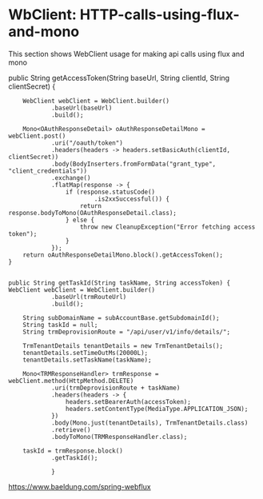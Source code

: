 # WbClient: HTTP-calls-using-flux-and-mono
This section shows WebClient usage for making api calls using flux and mono


public String getAccessToken(String baseUrl, String clientId, String clientSecret) {

        WebClient webClient = WebClient.builder()
                .baseUrl(baseUrl)
                .build();

        Mono<OAuthResponseDetail> oAuthResponseDetailMono = webClient.post()
                .uri("/oauth/token")
                .headers(headers -> headers.setBasicAuth(clientId, clientSecret))
                .body(BodyInserters.fromFormData("grant_type", "client_credentials"))
                .exchange()
                .flatMap(response -> {
                    if (response.statusCode()
                            .is2xxSuccessful()) {
                        return response.bodyToMono(OAuthResponseDetail.class);
                    } else {
                        throw new CleanupException("Error fetching access token");
                    }
                });
        return oAuthResponseDetailMono.block().getAccessToken();
    }
    
    
    public String getTaskId(String taskName, String accessToken) {
    WebClient webClient = WebClient.builder()
                .baseUrl(trmRouteUrl)
                .build();

        String subDomainName = subAccountBase.getSubdomainId();
        String taskId = null;
        String trmDeprovisionRoute = "/api/user/v1/info/details/";

        TrmTenantDetails tenantDetails = new TrmTenantDetails();
        tenantDetails.setTimeOutMs(20000L);
        tenantDetails.setTaskName(taskName);

        Mono<TRMResponseHandler> trmResponse = webClient.method(HttpMethod.DELETE)
                .uri(trmDeprovisionRoute + taskName)
                .headers(headers -> {
                    headers.setBearerAuth(accessToken);
                    headers.setContentType(MediaType.APPLICATION_JSON);
                })
                .body(Mono.just(tenantDetails), TrmTenantDetails.class)
                .retrieve()
                .bodyToMono(TRMResponseHandler.class);

        taskId = trmResponse.block()
                .getTaskId();
                
                }

https://www.baeldung.com/spring-webflux
